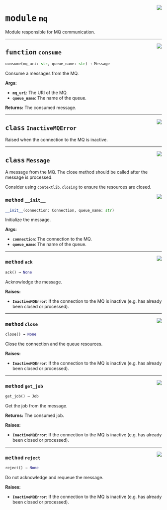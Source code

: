 <!-- markdownlint-disable -->

<a href="../src/reactive/mq.py#L0"><img align="right" style="float:right;" src="https://img.shields.io/badge/-source-cccccc?style=flat-square"></a>

# <kbd>module</kbd> `mq`
Module responsible for MQ communication. 


---

<a href="../src/reactive/mq.py#L65"><img align="right" style="float:right;" src="https://img.shields.io/badge/-source-cccccc?style=flat-square"></a>

## <kbd>function</kbd> `consume`

```python
consume(mq_uri: str, queue_name: str) → Message
```

Consume a messages from the MQ. 



**Args:**
 
 - <b>`mq_uri`</b>:  The URI of the MQ. 
 - <b>`queue_name`</b>:  The name of the queue. 



**Returns:**
 The consumed message. 


---

<a href="../src/reactive/mq.py#L10"><img align="right" style="float:right;" src="https://img.shields.io/badge/-source-cccccc?style=flat-square"></a>

## <kbd>class</kbd> `InactiveMQError`
Raised when the connection to the MQ is inactive. 





---

<a href="../src/reactive/mq.py#L15"><img align="right" style="float:right;" src="https://img.shields.io/badge/-source-cccccc?style=flat-square"></a>

## <kbd>class</kbd> `Message`
A message from the MQ. The close method should be called after the message is processed. 

Consider using `contextlib.closing` to ensure the resources are closed. 

<a href="../src/reactive/mq.py#L21"><img align="right" style="float:right;" src="https://img.shields.io/badge/-source-cccccc?style=flat-square"></a>

### <kbd>method</kbd> `__init__`

```python
__init__(connection: Connection, queue_name: str)
```

Initialize the message. 



**Args:**
 
 - <b>`connection`</b>:  The connection to the MQ. 
 - <b>`queue_name`</b>:  The name of the queue. 




---

<a href="../src/reactive/mq.py#L48"><img align="right" style="float:right;" src="https://img.shields.io/badge/-source-cccccc?style=flat-square"></a>

### <kbd>method</kbd> `ack`

```python
ack() → None
```

Acknowledge the message. 



**Raises:**
 
 - <b>`InactiveMQError`</b>:  If the connection to the MQ is inactive  (e.g. has already been closed or processed). 

---

<a href="../src/reactive/mq.py#L56"><img align="right" style="float:right;" src="https://img.shields.io/badge/-source-cccccc?style=flat-square"></a>

### <kbd>method</kbd> `close`

```python
close() → None
```

Close the connection and the queue resources. 



**Raises:**
 
 - <b>`InactiveMQError`</b>:  If the connection to the MQ is inactive  (e.g. has already been closed or processed). 

---

<a href="../src/reactive/mq.py#L29"><img align="right" style="float:right;" src="https://img.shields.io/badge/-source-cccccc?style=flat-square"></a>

### <kbd>method</kbd> `get_job`

```python
get_job() → Job
```

Get the job from the message. 



**Returns:**
  The consumed job. 



**Raises:**
 
 - <b>`InactiveMQError`</b>:  If the connection to the MQ is inactive  (e.g. has already been closed or processed). 

---

<a href="../src/reactive/mq.py#L40"><img align="right" style="float:right;" src="https://img.shields.io/badge/-source-cccccc?style=flat-square"></a>

### <kbd>method</kbd> `reject`

```python
reject() → None
```

Do not acknowledge and requeue the message. 



**Raises:**
 
 - <b>`InactiveMQError`</b>:  If the connection to the MQ is inactive  (e.g. has already been closed or processed). 


